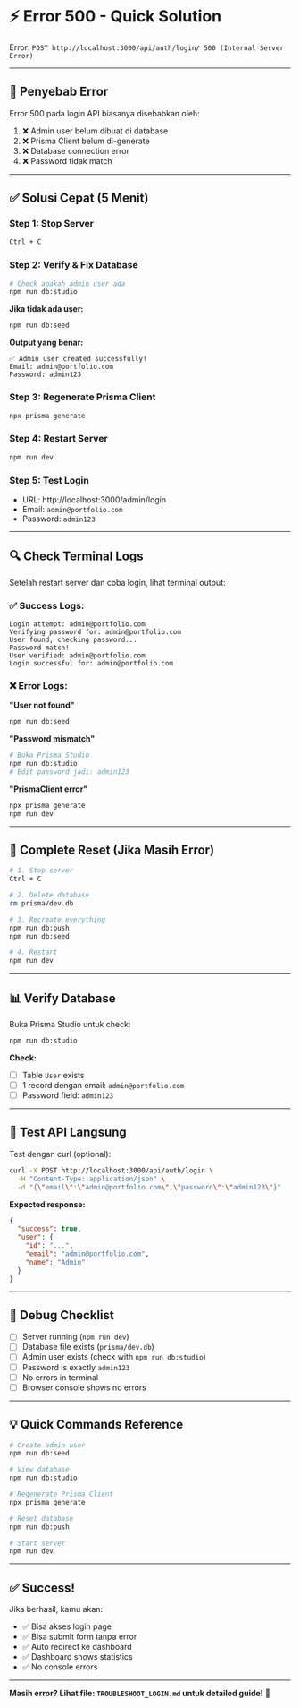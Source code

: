 # ⚡ Error 500 - Quick Solution

Error: `POST http://localhost:3000/api/auth/login/ 500 (Internal Server Error)`

---

## 🎯 Penyebab Error

Error 500 pada login API biasanya disebabkan oleh:

1. ❌ Admin user belum dibuat di database
2. ❌ Prisma Client belum di-generate
3. ❌ Database connection error
4. ❌ Password tidak match

---

## ✅ Solusi Cepat (5 Menit)

### Step 1: Stop Server
```bash
Ctrl + C
```

### Step 2: Verify & Fix Database
```bash
# Check apakah admin user ada
npm run db:studio
```

**Jika tidak ada user:**
```bash
npm run db:seed
```

**Output yang benar:**
```
✅ Admin user created successfully!
Email: admin@portfolio.com
Password: admin123
```

### Step 3: Regenerate Prisma Client
```bash
npx prisma generate
```

### Step 4: Restart Server
```bash
npm run dev
```

### Step 5: Test Login
- URL: http://localhost:3000/admin/login
- Email: `admin@portfolio.com`
- Password: `admin123`

---

## 🔍 Check Terminal Logs

Setelah restart server dan coba login, lihat terminal output:

### ✅ Success Logs:
```
Login attempt: admin@portfolio.com
Verifying password for: admin@portfolio.com
User found, checking password...
Password match!
User verified: admin@portfolio.com
Login successful for: admin@portfolio.com
```

### ❌ Error Logs:

**"User not found"**
```bash
npm run db:seed
```

**"Password mismatch"**
```bash
# Buka Prisma Studio
npm run db:studio
# Edit password jadi: admin123
```

**"PrismaClient error"**
```bash
npx prisma generate
npm run dev
```

---

## 🔄 Complete Reset (Jika Masih Error)

```bash
# 1. Stop server
Ctrl + C

# 2. Delete database
rm prisma/dev.db

# 3. Recreate everything
npm run db:push
npm run db:seed

# 4. Restart
npm run dev
```

---

## 📊 Verify Database

Buka Prisma Studio untuk check:
```bash
npm run db:studio
```

**Check:**
- [ ] Table `User` exists
- [ ] 1 record dengan email: `admin@portfolio.com`
- [ ] Password field: `admin123`

---

## 🎯 Test API Langsung

Test dengan curl (optional):
```bash
curl -X POST http://localhost:3000/api/auth/login \
  -H "Content-Type: application/json" \
  -d "{\"email\":\"admin@portfolio.com\",\"password\":\"admin123\"}"
```

**Expected response:**
```json
{
  "success": true,
  "user": {
    "id": "...",
    "email": "admin@portfolio.com",
    "name": "Admin"
  }
}
```

---

## 🐛 Debug Checklist

- [ ] Server running (`npm run dev`)
- [ ] Database file exists (`prisma/dev.db`)
- [ ] Admin user exists (check with `npm run db:studio`)
- [ ] Password is exactly `admin123`
- [ ] No errors in terminal
- [ ] Browser console shows no errors

---

## 💡 Quick Commands Reference

```bash
# Create admin user
npm run db:seed

# View database
npm run db:studio

# Regenerate Prisma Client
npx prisma generate

# Reset database
npm run db:push

# Start server
npm run dev
```

---

## ✅ Success!

Jika berhasil, kamu akan:
- ✅ Bisa akses login page
- ✅ Bisa submit form tanpa error
- ✅ Auto redirect ke dashboard
- ✅ Dashboard shows statistics
- ✅ No console errors

---

**Masih error? Lihat file: `TROUBLESHOOT_LOGIN.md` untuk detailed guide!** 🚀
